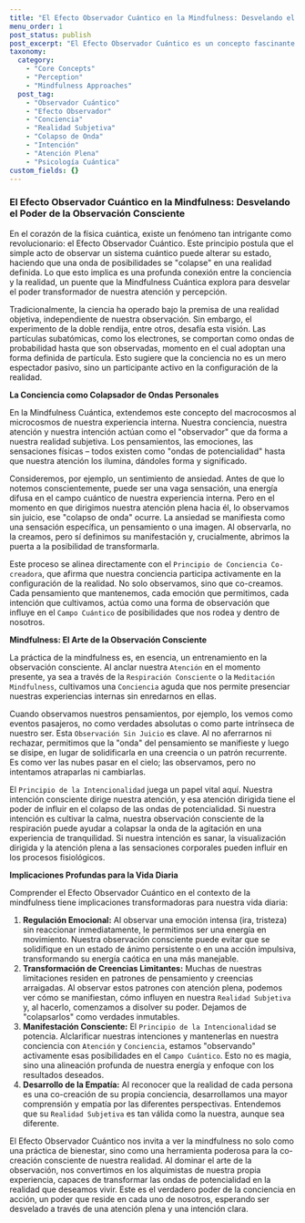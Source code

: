 ```yaml
---
title: "El Efecto Observador Cuántico en la Mindfulness: Desvelando el Poder de la Observación Consciente"
menu_order: 1
post_status: publish
post_excerpt: "El Efecto Observador Cuántico es un concepto fascinante que revela cómo el acto de observar puede influir en la realidad misma a nivel subatómico. En el marco de la Mindfulness Cuántica, exploramos cómo este principio se extiende a nuestra experiencia interna, transformando la forma en que interactuamos con nuestros pensamientos, emociones y la realidad que co-creamos."
taxonomy:
  category:
    - "Core Concepts"
    - "Perception"
    - "Mindfulness Approaches"
  post_tag:
    - "Observador Cuántico"
    - "Efecto Observador"
    - "Conciencia"
    - "Realidad Subjetiva"
    - "Colapso de Onda"
    - "Intención"
    - "Atención Plena"
    - "Psicología Cuántica"
custom_fields: {}
---
```


### El Efecto Observador Cuántico en la Mindfulness: Desvelando el Poder de la Observación Consciente

En el corazón de la física cuántica, existe un fenómeno tan intrigante como revolucionario: el Efecto Observador Cuántico. Este principio postula que el simple acto de observar un sistema cuántico puede alterar su estado, haciendo que una onda de posibilidades se "colapse" en una realidad definida. Lo que esto implica es una profunda conexión entre la conciencia y la realidad, un puente que la Mindfulness Cuántica explora para desvelar el poder transformador de nuestra atención y percepción.

Tradicionalmente, la ciencia ha operado bajo la premisa de una realidad objetiva, independiente de nuestra observación. Sin embargo, el experimento de la doble rendija, entre otros, desafía esta visión. Las partículas subatómicas, como los electrones, se comportan como ondas de probabilidad hasta que son observadas, momento en el cual adoptan una forma definida de partícula. Esto sugiere que la conciencia no es un mero espectador pasivo, sino un participante activo en la configuración de la realidad.

**La Conciencia como Colapsador de Ondas Personales**

En la Mindfulness Cuántica, extendemos este concepto del macrocosmos al microcosmos de nuestra experiencia interna. Nuestra conciencia, nuestra atención y nuestra intención actúan como el "observador" que da forma a nuestra realidad subjetiva. Los pensamientos, las emociones, las sensaciones físicas – todos existen como "ondas de potencialidad" hasta que nuestra atención los ilumina, dándoles forma y significado.

Consideremos, por ejemplo, un sentimiento de ansiedad. Antes de que lo notemos conscientemente, puede ser una vaga sensación, una energía difusa en el campo cuántico de nuestra experiencia interna. Pero en el momento en que dirigimos nuestra atención plena hacia él, lo observamos sin juicio, ese "colapso de onda" ocurre. La ansiedad se manifiesta como una sensación específica, un pensamiento o una imagen. Al observarla, no la creamos, pero sí definimos su manifestación y, crucialmente, abrimos la puerta a la posibilidad de transformarla.

Este proceso se alinea directamente con el `Principio de Conciencia Co-creadora`, que afirma que nuestra conciencia participa activamente en la configuración de la realidad. No solo observamos, sino que co-creamos. Cada pensamiento que mantenemos, cada emoción que permitimos, cada intención que cultivamos, actúa como una forma de observación que influye en el `Campo Cuántico` de posibilidades que nos rodea y dentro de nosotros.

**Mindfulness: El Arte de la Observación Consciente**

La práctica de la mindfulness es, en esencia, un entrenamiento en la observación consciente. Al anclar nuestra `Atención` en el momento presente, ya sea a través de la `Respiración Consciente` o la `Meditación Mindfulness`, cultivamos una `Conciencia` aguda que nos permite presenciar nuestras experiencias internas sin enredarnos en ellas.

Cuando observamos nuestros pensamientos, por ejemplo, los vemos como eventos pasajeros, no como verdades absolutas o como parte intrínseca de nuestro ser. Esta `Observación Sin Juicio` es clave. Al no aferrarnos ni rechazar, permitimos que la "onda" del pensamiento se manifieste y luego se disipe, en lugar de solidificarla en una creencia o un patrón recurrente. Es como ver las nubes pasar en el cielo; las observamos, pero no intentamos atraparlas ni cambiarlas.

El `Principio de la Intencionalidad` juega un papel vital aquí. Nuestra intención consciente dirige nuestra atención, y esa atención dirigida tiene el poder de influir en el colapso de las ondas de potencialidad. Si nuestra intención es cultivar la calma, nuestra observación consciente de la respiración puede ayudar a colapsar la onda de la agitación en una experiencia de tranquilidad. Si nuestra intención es sanar, la visualización dirigida y la atención plena a las sensaciones corporales pueden influir en los procesos fisiológicos.

**Implicaciones Profundas para la Vida Diaria**

Comprender el Efecto Observador Cuántico en el contexto de la mindfulness tiene implicaciones transformadoras para nuestra vida diaria:

1.  **Regulación Emocional:** Al observar una emoción intensa (ira, tristeza) sin reaccionar inmediatamente, le permitimos ser una energía en movimiento. Nuestra observación consciente puede evitar que se solidifique en un estado de ánimo persistente o en una acción impulsiva, transformando su energía caótica en una más manejable.
2.  **Transformación de Creencias Limitantes:** Muchas de nuestras limitaciones residen en patrones de pensamiento y creencias arraigadas. Al observar estos patrones con atención plena, podemos ver cómo se manifiestan, cómo influyen en nuestra `Realidad Subjetiva` y, al hacerlo, comenzamos a disolver su poder. Dejamos de "colapsarlos" como verdades inmutables.
3.  **Manifestación Consciente:** El `Principio de la Intencionalidad` se potencia. Alclarificar nuestras intenciones y mantenerlas en nuestra conciencia con `Atención` y `Conciencia`, estamos "observando" activamente esas posibilidades en el `Campo Cuántico`. Esto no es magia, sino una alineación profunda de nuestra energía y enfoque con los resultados deseados.
4.  **Desarrollo de la Empatía:** Al reconocer que la realidad de cada persona es una co-creación de su propia conciencia, desarrollamos una mayor comprensión y empatía por las diferentes perspectivas. Entendemos que su `Realidad Subjetiva` es tan válida como la nuestra, aunque sea diferente.

El Efecto Observador Cuántico nos invita a ver la mindfulness no solo como una práctica de bienestar, sino como una herramienta poderosa para la co-creación consciente de nuestra realidad. Al dominar el arte de la observación, nos convertimos en los alquimistas de nuestra propia experiencia, capaces de transformar las ondas de potencialidad en la realidad que deseamos vivir. Este es el verdadero poder de la conciencia en acción, un poder que reside en cada uno de nosotros, esperando ser desvelado a través de una atención plena y una intención clara.
